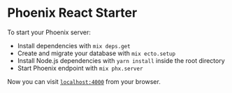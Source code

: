 # Phoenix React Starter
To start your Phoenix server:

  * Install dependencies with `mix deps.get`
  * Create and migrate your database with `mix ecto.setup`
  * Install Node.js dependencies with `yarn install` inside the root directory
  * Start Phoenix endpoint with `mix phx.server`

Now you can visit [`localhost:4000`](http://localhost:4000) from your browser.
